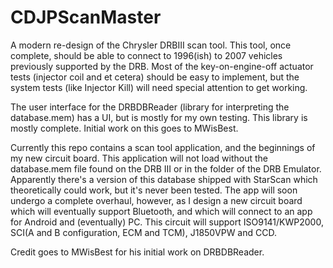# CDJPScanMaster


A modern re-design of the Chrysler DRBIII scan tool. This tool, once complete, should be able to connect to 1996(ish) to 2007 vehicles previously supported by the DRB. Most of the key-on-engine-off actuator tests (injector coil and et cetera) should be easy to implement, but the system tests (like Injector Kill) will need special attention to get working.

The user interface for the DRBDBReader (library for interpreting the database.mem) has a UI, but is mostly for my own testing. This library is mostly complete. Initial work on this goes to MWisBest. 

Currently this repo contains a scan tool application, and the beginnings of my new circuit board. This application will not load without the database.mem file found on the DRB III or in the folder of the DRB Emulator. Apparently there's a version of this database shipped with StarScan which theoretically could work, but it's never been tested. The app will soon undergo a complete overhaul, however, as I design a new circuit board which will eventually support Bluetooth, and which will connect to an app for Android and (eventually) PC. This circuit will support ISO9141/KWP2000, SCI(A and B configuration, ECM and TCM), J1850VPW and CCD. 

Credit goes to MWisBest for his initial work on DRBDBReader.
